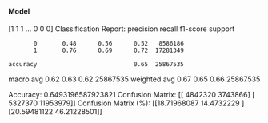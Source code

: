 #### Model
[1 1 1 ... 0 0 0]
Classification Report:
              precision    recall  f1-score   support

           0       0.48      0.56      0.52   8586186
           1       0.76      0.69      0.72  17281349

    accuracy                           0.65  25867535
   macro avg       0.62      0.63      0.62  25867535
weighted avg       0.67      0.65      0.66  25867535

Accuracy: 0.6493196587923821
Confusion Matrix:
[[ 4842320  3743866]
 [ 5327370 11953979]]
Confusion Matrix (%):
[[18.71968087 14.4732229 ]
 [20.59481122 46.21228501]]
